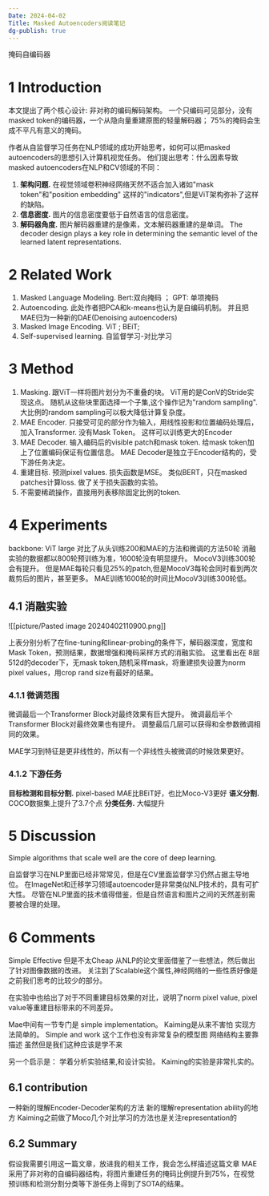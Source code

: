```yaml
---
Date: 2024-04-02
Title: Masked Autoencoders阅读笔记
dg-publish: true
---
```

掩码自编码器
# 1 Introduction 
本文提出了两个核心设计: 非对称的编码解码架构。 一个只编码可见部分，没有masked token的编码器，一个从隐向量重建原图的轻量解码器； 75%的掩码会生成不平凡有意义的掩码。 

作者从自监督学习任务在NLP领域的成功开始思考，如何可以把masked autoencoders的思想引入计算机视觉任务。 他们提出思考：什么因素导致masked autoencoders在NLP和CV领域的不同：
1. **架构问题.** 在视觉领域卷积神经网络天然不适合加入诸如"mask token"和"position embedding" 这样的"indicators",但是ViT架构弥补了这样的缺陷。
2. **信息密度.** 图片的信息密度要低于自然语言的信息密度。
3. **解码器角度.** 图片解码器重建的是像素，文本解码器重建的是单词。 The decoder design plays a key role in determining the semantic level of the learned latent representations.

# 2 Related Work 

1. Masked Language Modeling. Bert:双向掩码  ； GPT: 单项掩码
2. Autoencoding. 此处作者把PCA和k-means也认为是自编码机制。 并且把MAE归为一种新的DAE(Denoising autoencoders)
3. Masked Image Encoding. ViT ; BEiT; 
4. Self-supervised learning. 自监督学习-对比学习


# 3 Method
1. Masking. 跟ViT一样将图片划分为不重叠的块。 ViT用的是ConV的Stride实现这点。 随机从这些块里面选择一个子集,这个操作记为"random sampling".   大比例的random sampling可以极大降低计算复杂度。 
2. MAE Encoder. 只接受可见的部分作为输入，用线性投影和位置编码处理后，加入Transformer.  没有Mask  Token。 这样可以训练更大的Encoder
3. MAE Decoder. 输入编码后的visible patch和mask token.  给mask token加上了位置编码保证有位置信息。  MAE Decoder是独立于Encoder结构的，受下游任务决定。 
4. 重建目标. 预测pixel values.  损失函数是MSE。 类似BERT，只在masked patches计算loss.  做了关于损失函数的实验。 
5. 不需要稀疏操作，直接用列表移除固定比例的token.

# 4 Experiments
backbone: ViT large
对比了从头训练200和MAE的方法和微调的方法50轮 
消融实验的数据都以800轮预训练为准，1600轮没有明显提升。
MocoV3训练300轮会有提升。 但是MAE每轮只看见25%的patch,但是MocoV3每轮会同时看到两次裁剪后的图片，甚至更多。  MAE训练1600轮的时间比MocoV3训练300轮低。 

## 4.1 消融实验 

![[picture/Pasted image 20240402110900.png]]

上表分别分析了在fine-tuning和linear-probing的条件下，解码器深度，宽度和Mask Token，预测结果，数据增强和掩码采样方式的消融实验。 
这里看出在 8层 512d的decoder下，无mask token,随机采样mask，将重建损失设置为norm pixel values，用crop rand size有最好的结果。 

### 4.1.1 微调范围
微调最后一个Transformer Block对最终效果有巨大提升。 
微调最后半个Transformer Block对最终效果也有提升。 
调整最后几层可以获得和全参数微调相同的效果。 

MAE学习到特征是更非线性的，所以有一个非线性头被微调的时候效果更好。 

### 4.1.2 下游任务
**目标检测和目标分割.**
pixel-based MAE比BEiT好，也比Moco-V3更好
**语义分割.** COCO数据集上提升了3.7个点
**分类任务.** 大幅提升

# 5 Discussion 
Simple algorithms that scale well are the core of deep learning.

自监督学习在NLP里面已经非常常见，但是在CV里面监督学习仍然占据主导地位。 在ImageNet和迁移学习领域autoencoder是非常类似NLP技术的，具有可扩大性。 
尽管在NLP里面的技术值得借鉴，但是自然语言和图片之间的天然差别需要被合理的处理。 

# 6 Comments
Simple Effective 但是不太Cheap
从NLP的论文里面借鉴了一些想法，然后做出了针对图像数据的改进。 
关注到了Scalable这个属性,神经网络的一些性质好像是之前我们思考的比较少的部分。 

在实验中也给出了对于不同重建目标效果的对比，说明了norm pixel value, pixel value等重建目标带来的不同差异。 

Mae中间有一节专门是 simple implementation。 Kaiming是从来不害怕 实现方法简单的。 Simple and work
这个工作也没有非常复杂的模型图 网络结构主要靠描述 虽然但是我们这种应该是学不来


另一个启示是： 学着分析实验结果,和设计实验。 Kaiming的实验是非常扎实的。 


## 6.1 contribution
一种新的理解Encoder-Decoder架构的方法
新的理解representation ability的地方
Kaiming之前做了Moco几个对比学习的方法也是关注representation的


## 6.2 Summary
假设我需要引用这一篇文章，放进我的相关工作，我会怎么样描述这篇文章
MAE采用了非对称的自编码器结构，将图片重建任务的掩码比例提升到75%，在视觉预训练和检测分割分类等下游任务上得到了SOTA的结果。 






